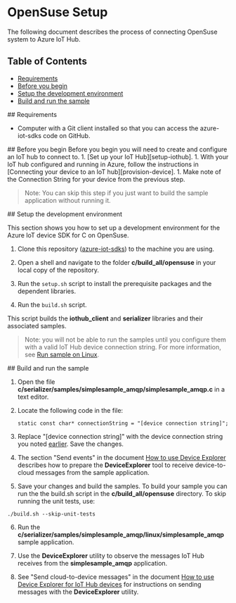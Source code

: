 # OpenSuse Setup

The following document describes the process of connecting OpenSuse system to Azure IoT Hub.

## Table of Contents

- [Requirements](#requirements)
- [Before you begin](#beforebegin)
- [Setup the development environment](#setup)
- [Build and run the sample](#buildrunapp)

<a name="requirements"/>
## Requirements

  - Computer with a Git client installed so that you can access the azure-iot-sdks code on GitHub.

<a name="beforebegin"/>
## Before you begin
Before you begin you will need to create and configure an IoT hub to connect to.
  1. [Set up your IoT Hub][setup-iothub].
  1. With your IoT hub configured and running in Azure, follow the instructions in [Connecting your device to an IoT hub][provision-device].
  1. Make note of the Connection String for your device from the previous step.

  > Note: You can skip this step if you just want to build the sample application without running it.
<a name="setup"/>
## Setup the development environment

This section shows you how to set up a development environment for the Azure IoT device SDK for C on OpenSuse.

1. Clone this repository ([azure-iot-sdks](https://github.com/Azure/azure-iot-sdks)) to the machine you are using.
2. Open a shell and navigate to the folder **c/build_all/opensuse** in your local copy of the repository.

3. Run the `setup.sh` script to install the prerequisite packages and the dependent libraries.

4. Run the `build.sh` script.

This script builds the **iothub_client** and **serializer** libraries and their associated samples.

 > Note: you will not be able to run the samples until you configure them with a valid IoT Hub device connection string. For more information, see [Run sample on Linux](run_sample_on_desktop_linux.md).

 <a name="buildrunapp"/>
## Build and run the sample

1. Open the file **c/serializer/samples/simplesample_amqp/simplesample_amqp.c** in a text editor.

2. Locate the following code in the file:
    ```
   static const char* connectionString = "[device connection string]";
    ```
3. Replace "[device connection string]" with the device connection string you noted [earlier](#beforebegin). Save the changes.

4. The section "Send events" in the document [How to use Device Explorer](../../tools/DeviceExplorer/doc/how_to_use_device_explorer.md) describes how to prepare the **DeviceExplorer** tool to receive device-to-cloud messages from the sample application.

5. Save your changes and build the samples.  To build your sample you can run the the build.sh script in the **c/build_all/opensuse** directory. To skip running the unit tests, use:

  ```
  ./build.sh --skip-unit-tests
  ```

6. Run the **c/serializer/samples/simplesample_amqp/linux/simplesample_amqp** sample application.

7. Use the **DeviceExplorer** utility to observe the messages IoT Hub receives from the **simplesample_amqp** application.

8. See "Send cloud-to-device messages" in the document [How to use Device Explorer for IoT Hub devices][device-explorer] for instructions on sending messages with the **DeviceExplorer** utility.

[setup-devbox-linux]: devbox_setup.md
[device-explorer]: ../../tools/DeviceExplorer/doc/how_to_use_device_explorer.md
[setup-iothub]: ../../doc/setup_iothub.md
[provision-device]: ./provision_device.md
